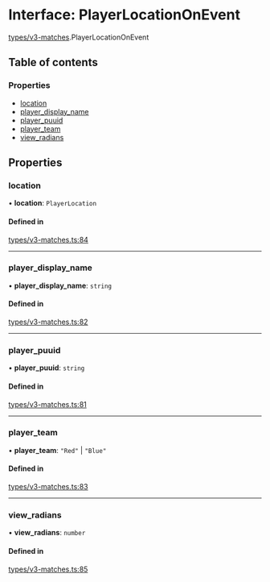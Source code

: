 # Interface: PlayerLocationOnEvent

[types/v3-matches](../modules/types_v3_matches.md).PlayerLocationOnEvent

## Table of contents

### Properties

- [location](types_v3_matches.PlayerLocationOnEvent.md#location)
- [player\_display\_name](types_v3_matches.PlayerLocationOnEvent.md#player_display_name)
- [player\_puuid](types_v3_matches.PlayerLocationOnEvent.md#player_puuid)
- [player\_team](types_v3_matches.PlayerLocationOnEvent.md#player_team)
- [view\_radians](types_v3_matches.PlayerLocationOnEvent.md#view_radians)

## Properties

### location

• **location**: `PlayerLocation`

#### Defined in

[types/v3-matches.ts:84](https://github.com/jameslinimk/unofficial-valorant-api/blob/372bfa0/package/src/types/v3-matches.ts#L84)

___

### player\_display\_name

• **player\_display\_name**: `string`

#### Defined in

[types/v3-matches.ts:82](https://github.com/jameslinimk/unofficial-valorant-api/blob/372bfa0/package/src/types/v3-matches.ts#L82)

___

### player\_puuid

• **player\_puuid**: `string`

#### Defined in

[types/v3-matches.ts:81](https://github.com/jameslinimk/unofficial-valorant-api/blob/372bfa0/package/src/types/v3-matches.ts#L81)

___

### player\_team

• **player\_team**: ``"Red"`` \| ``"Blue"``

#### Defined in

[types/v3-matches.ts:83](https://github.com/jameslinimk/unofficial-valorant-api/blob/372bfa0/package/src/types/v3-matches.ts#L83)

___

### view\_radians

• **view\_radians**: `number`

#### Defined in

[types/v3-matches.ts:85](https://github.com/jameslinimk/unofficial-valorant-api/blob/372bfa0/package/src/types/v3-matches.ts#L85)

